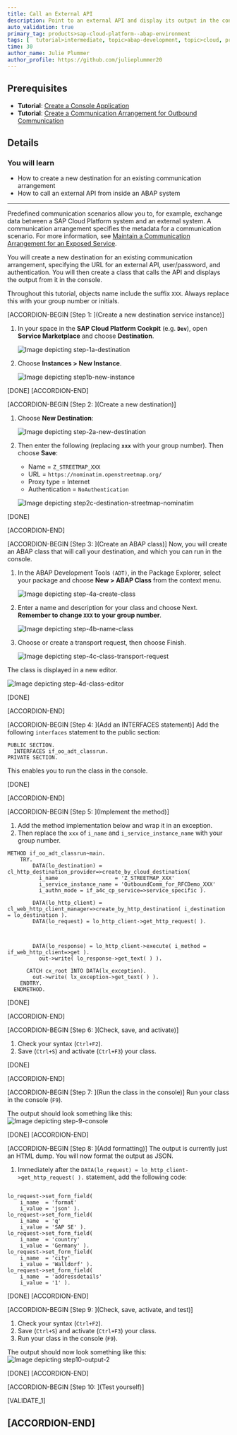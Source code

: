 ```yaml
---
title: Call an External API
description: Point to an external API and display its output in the console.
auto_validation: true
primary_tag: products>sap-cloud-platform--abap-environment
tags: [  tutorial>intermediate, topic>abap-development, topic>cloud, products>sap-cloud-platform, tutorial>license ]
time: 30
author_name: Julie Plummer
author_profile: https://github.com/julieplummer20
---
```


## Prerequisites  
- **Tutorial**: [Create a Console Application](abap-environment-console-application)
- **Tutorial**: [Create a Communication Arrangement for Outbound Communication](abap-env-create-comm-arrangement-api)

## Details
### You will learn  
  - How to create a new destination for an existing communication arrangement
  - How to call an external API from inside an ABAP system

---
Predefined communication scenarios allow you to, for example, exchange data between a SAP Cloud Platform system and an external system.
 A communication arrangement specifies the metadata for a communication scenario. For more information, see [Maintain a Communication Arrangement for an Exposed Service](https://developers.sap.com/tutorials/abap-environment-communication-arrangement.html).

You will create a new destination for an existing communication arrangement, specifying the URL for an external API, user/password, and authentication.
You will then create a class that calls the API and displays the output from it in the console.

Throughout this tutorial, objects name include the suffix `XXX`. Always replace this with your group number or initials.

[ACCORDION-BEGIN [Step 1: ](Create a new destination service instance)]

1. In your space in the **SAP Cloud Platform Cockpit** (e.g. **`Dev`**), open **Service Marketplace** and choose **Destination**.                          

    ![Image depicting step-1a-destination](step-1a-destination.png)

2.  Choose **Instances > New Instance**.

    ![Image depicting step1b-new-instance](step1b-new-instance.png)

[DONE]
[ACCORDION-END]

[ACCORDION-BEGIN [Step 2: ](Create a new destination)]

1. Choose **New Destination**:

    ![Image depicting step-2a-new-destination](step-2a-new-destination.png)

2. Then enter the following (replacing **`xxx`** with your group number). Then choose **Save**:
    - Name  = `Z_STREETMAP_XXX`
    - URL = `https://nominatim.openstreetmap.org/`
    - Proxy type = Internet
    - Authentication = `NoAuthentication`

    ![Image depicting step2c-destination-streetmap-nominatim](step2c-destination-streetmap-nominatim.png)

[DONE]

[ACCORDION-END]

[ACCORDION-BEGIN [Step 3: ](Create an ABAP class)]
Now, you will create an ABAP class that will call your destination, and which you can run in the console.

1. In the ABAP Development Tools `(ADT)`, in the Package Explorer, select your package and choose **New > ABAP Class** from the context menu.

    ![Image depicting step-4a-create-class](step-4a-create-class.png)

2. Enter a name and description for your class and choose Next. **Remember to change `XXX` to your group number**.

    ![Image depicting step-4b-name-class](step-4b-name-class.png)

3. Choose or create a transport request, then choose Finish.

    ![Image depicting step-4c-class-transport-request](step-4c-class-transport-request.png)

The class is displayed in a new editor.

![Image depicting step-4d-class-editor](step-4d-class-editor.png)

[DONE]

[ACCORDION-END]

[ACCORDION-BEGIN [Step 4: ](Add an INTERFACES statement)]
Add the following `interfaces` statement to the public section:

```ABAP
PUBLIC SECTION.
  INTERFACES if_oo_adt_classrun.
PRIVATE SECTION.
```
This enables you to run the class in the console.

[DONE]

[ACCORDION-END]

[ACCORDION-BEGIN [Step 5: ](Implement the method)]
  1. Add the method implementation below and wrap it in an exception.
  2. Then replace the `xxx` of `i_name` and `i_service_instance_name` with your group number.

```ABAP
METHOD if_oo_adt_classrun~main.
    TRY.
        DATA(lo_destination) = cl_http_destination_provider=>create_by_cloud_destination(
          i_name                  = 'Z_STREETMAP_XXX'
          i_service_instance_name = 'OutboundComm_for_RFCDemo_XXX'
          i_authn_mode = if_a4c_cp_service=>service_specific ).

        DATA(lo_http_client) = cl_web_http_client_manager=>create_by_http_destination( i_destination = lo_destination ).
        DATA(lo_request) = lo_http_client->get_http_request( ).



        DATA(lo_response) = lo_http_client->execute( i_method = if_web_http_client=>get ).
          out->write( lo_response->get_text( ) ).

      CATCH cx_root INTO DATA(lx_exception).
        out->write( lx_exception->get_text( ) ).
    ENDTRY.
  ENDMETHOD.

```

[DONE]

[ACCORDION-END]

[ACCORDION-BEGIN [Step 6: ](Check, save, and activate)]
1. Check your syntax (`Ctrl+F2`).
2. Save (`Ctrl+S`) and activate (`Ctrl+F3`) your class.

[DONE]

[ACCORDION-END]

[ACCORDION-BEGIN [Step 7: ](Run the class in the console)]
Run your class in the console (`F9`).

The output should look something like this:
![Image depicting step-9-console](step-9-console.png)

[DONE]
[ACCORDION-END]

[ACCORDION-BEGIN [Step 8: ](Add formatting)]
The output is currently just an HTML dump. You will now format the output as JSON.

1. Immediately after the `DATA(lo_request) = lo_http_client->get_http_request( ).` statement, add the following code:

```ABAP

lo_request->set_form_field(
    i_name  = 'format'
    i_value = 'json' ).
lo_request->set_form_field(
    i_name  = 'q'
    i_value = 'SAP SE' ).
lo_request->set_form_field(
    i_name  = 'country'
    i_value = 'Germany' ).
lo_request->set_form_field(
    i_name  = 'city'
    i_value = 'Walldorf' ).
lo_request->set_form_field(
    i_name  = 'addressdetails'
    i_value = '1' ).

```

[DONE]
[ACCORDION-END]

[ACCORDION-BEGIN [Step 9: ](Check, save, activate, and test)]
1. Check your syntax (`Ctrl+F2`).
2. Save (`Ctrl+S`) and activate (`Ctrl+F3`) your class.
3. Run your class in the console (`F9`).

The output should now look something like this:
![Image depicting step10-output-2](step10-output-2.png)

[DONE]
[ACCORDION-END]

[ACCORDION-BEGIN [Step 10: ](Test yourself)]

[VALIDATE_1]

[ACCORDION-END]
---
